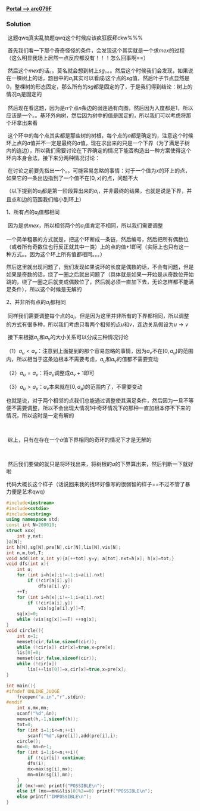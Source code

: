 [**Portal --> arc079F**](https://arc079.contest.atcoder.jp/tasks/arc079_d)

### Solution

​	这题qwq真实乱搞题qwq这个时候应该疯狂膜拜ckw%%%

​	首先我们看一下那个奇奇怪怪的条件，会发现这个其实就是一个求$mex$的过程（这么明显我场上居然一点反应都没有！！！怎么回事啊==）

​	然后这个$mex$的话。。莫名就会想到树上$sg$。。。然后这个时候我们会发现，如果说在一棵树上的话，题目中的$a_i$其实可以看成$i$这个点的$sg$值，然后叶子节点显然是$0$，整棵树的形态固定，那么所有的$sg$都是固定的了，于是我们得到结论：树上的情况$a_i$是固定的

​	然后现在看这题，因为是$n$个点$n$条边的弱连通有向图，然后因为入度都是$1$，所以应该是一个。。基环外向树，然后因为树中的值是固定的，所以我们可以考虑将那个环拿出来看

​	这个环中的每个点其实都是那些树的树根，每个点的$a$都是确定的，注意这个时候环上点的$a$值并不一定是最终的$a$值，现在求出来的只是一个下界（为了满足子树内的连边），所以我们需要讨论在下界确定的情况下能否构造出一种方案使得这个环内本身合法，接下来分两种情况讨论：

​	在讨论之前要先指出一个。。可能容易忽略的事情：对于一个值为$x$的环上的点，如果它的一条出边指到了一个值不在$[0,x)$的点，问题不大

（以下提到的$a_i$都是第一阶段算出来的$a_i$，并非最终的结果，也就是说是下界，并且点和边的范围我们缩小到环上）

1、所有点的$a_i$值都相同

​	因为是求$mex$，所以相邻两个的$a_i$值肯定不相同，所以我们需要调整

​	一个简单粗暴的方式就是，把这个环断成一条链，然后编号，然后把所有偶数位（或者所有奇数位也行反正就其中一类）上的点的值$+1$即可（实际上也只有这一种方式。。因为这个环上所有值都相同。。。）

​	然后这里就出现问题了，我们发现如果说环的长度是偶数的话，不会有问题，但是如果是奇数的话，绕了一圈之后就出问题了（具体就是如果一开始是从奇数位开始跳的，绕了一圈之后就变成偶数位了，然后就必须一直加下去，无论怎样都不能满足条件），所以这个时候是无解的

2、并非所有点的$a_i$都相同

​	同样我们需要调整每个点的$a_i$，但是因为这里并非所有的下界都相同，所以调整的方式有很多种，所以我们考虑只看两个相邻的点$u$和$v$，连边关系假设为$u\rightarrow v$

​	接下来根据$a_u$和$a_v$的大小关系可以分成三种情况讨论

（1）$a_u<a_v$：注意到上面提到的那个容易忽略的事情，因为$a_v$不在$[0,a_u)$的范围内，所以相当于这条边根本不需要考虑，$a_u$和$a_v$的值都不需要变动

（2）$a_u=a_v$：将$a_u$调整成$a_v+1$即可

（3）$a_u>a_v$：$a_v$本来就在$[0,a_u)$的范围内了，不需要变动

​	也就是说，对于两个相邻的点我们总能通过调整使其满足条件，然后因为一旦不等便不需要调整，所以不会出现大情况$1$中奇环情况下的那种一直加根本停不下来的情况，所以这时是一定有解的

​	

​	综上，只有在存在一个$a$值下界相同的奇环的情况下才是无解的

​	

​	然后我们要做的就只是将环找出来，将树根的$a$的下界算出来，然后判断一下就好啦



​	代码大概长这个样子（话说回来我的找环好像写的很弱智的样子==不过不管了暴力便是艺术qwq）

```C++
#include<iostream>
#include<cstdio>
#include<cstring>
using namespace std;
const int N=200010;
struct xxx{
	int y,nxt;
}a[N];
int h[N],sg[N],pre[N],cir[N],lis[N],vis[N];
int n,m,tot,T;
void add(int x,int y){a[++tot].y=y; a[tot].nxt=h[x]; h[x]=tot;}
void dfs(int x){
	int u;
	for (int i=h[x];i!=-1;i=a[i].nxt) 
		if (!cir[a[i].y])
			dfs(a[i].y);
	++T;
	for (int i=h[x];i!=-1;i=a[i].nxt) 
		if (!cir[a[i].y])
			vis[sg[a[i].y]]=T;
	sg[x]=0;
	while (vis[sg[x]]==T) ++sg[x];
}
void circle(){
	int x=1;
	memset(cir,false,sizeof(cir));
	while (!cir[x]) cir[x]=true,x=pre[x];
	lis[0]=0;
	memset(cir,false,sizeof(cir));
	while (!cir[x])
		lis[++lis[0]]=x,cir[x]=true,x=pre[x];
}

int main(){
#ifndef ONLINE_JUDGE
	freopen("a.in","r",stdin);
#endif
	int x,mx,mn;
	scanf("%d",&n);
	memset(h,-1,sizeof(h));
	tot=0;
	for (int i=1;i<=n;++i)
		scanf("%d",&pre[i]),add(pre[i],i);
	circle();
	mx=0; mn=n+1;
	for (int i=1;i<=n;++i){
		if (!cir[i]) continue;
		dfs(i);
		mx=max(sg[i],mx);
		mn=min(sg[i],mn);
	}
	if (mx!=mn) printf("POSSIBLE\n");
	else if (mx==mn&&lis[0]%2==0) printf("POSSIBLE\n");
	else printf("IMPOSSIBLE\n");
}
```



​	